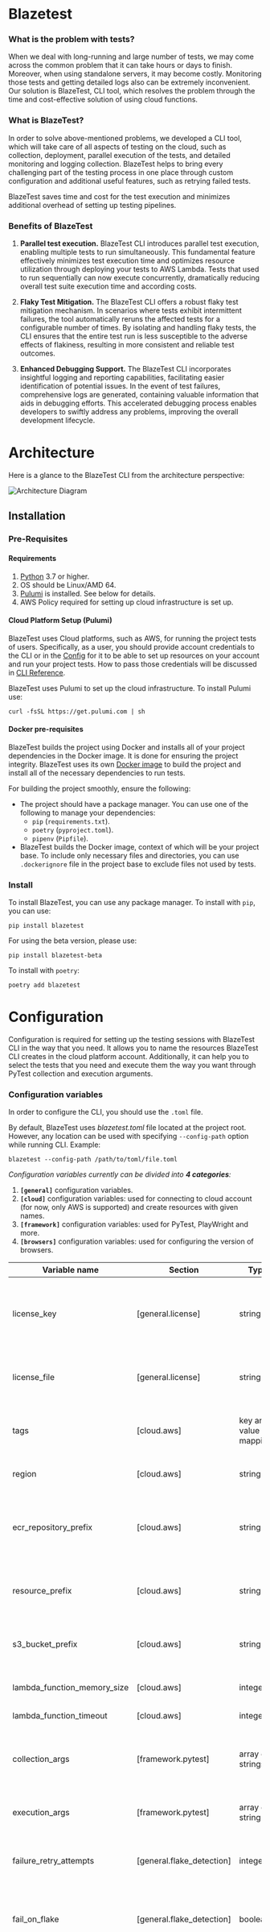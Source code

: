 # Blazetest

### What is the problem with tests?

When we deal with long-running and large number of tests, we may come across the common problem that it can take hours or days to finish. 
Moreover, when using standalone servers, it may become costly. Monitoring those tests and getting detailed logs also can be extremely inconvenient.
Our solution is BlazeTest, CLI tool, which resolves the problem through the time and cost-effective solution of using cloud functions.

### What is BlazeTest?

In order to solve above-mentioned problems, we developed a CLI tool, which will take care of all aspects of testing on the cloud, 
such as collection, deployment, parallel execution of the tests, and detailed monitoring and logging collection.
BlazeTest helps to bring every challenging part of the testing process in one place through custom configuration and additional useful features, such as retrying failed tests.

BlazeTest saves time and cost for the test execution and minimizes additional overhead of setting up testing pipelines.

### Benefits of BlazeTest

1. **Parallel test execution.** BlazeTest CLI introduces parallel test execution, enabling multiple tests to run simultaneously. 
This fundamental feature effectively minimizes test execution time and optimizes resource utilization through deploying your tests to AWS Lambda. 
Tests that used to run sequentially can now execute concurrently, dramatically reducing overall test suite 
execution time and according costs.

2. **Flaky Test Mitigation.** The BlazeTest CLI offers a robust flaky test mitigation mechanism. 
In scenarios where tests exhibit intermittent failures, the tool automatically reruns the affected tests for a 
configurable number of times. By isolating and handling flaky tests, the CLI ensures that the entire test run is 
less susceptible to the adverse effects of flakiness, resulting in more consistent and reliable test outcomes.

3. **Enhanced Debugging Support.** The BlazeTest CLI incorporates insightful logging and reporting capabilities, 
facilitating easier identification of potential issues. In the event of test failures, comprehensive logs are 
generated, containing valuable information that aids in debugging efforts. This accelerated debugging process 
enables developers to swiftly address any problems, improving the overall development lifecycle.

# Architecture

Here is a glance to the BlazeTest CLI from the architecture perspective:

![Architecture Diagram](https://i.ibb.co/mHWgN5c/architecture-diagram.png)

## Installation

### Pre-Requisites

#### Requirements
1. [Python](https://www.python.org/) 3.7 or higher.
2. OS should be Linux/AMD 64.
2. [Pulumi](https://www.pulumi.com/docs/install/) is installed. See below for details.
3. AWS Policy required for setting up cloud infrastructure is set up.


#### Cloud Platform Setup (Pulumi)

BlazeTest uses Cloud platforms, such as AWS, for running the project tests of users. 
Specifically, as a user, you should provide account credentials to the CLI or in the 
[Config](#configuration) for it to be able to set up resources on your account and run 
your project tests. How to pass those credentials will be discussed in [CLI Reference](#cli-command-reference).

BlazeTest uses Pulumi to set up the cloud infrastructure. To install Pulumi use:

```
curl -fsSL https://get.pulumi.com | sh
```

#### Docker pre-requisites

BlazeTest builds the project using Docker and installs all of your project dependencies in the Docker image.
It is done for ensuring the project integrity. BlazeTest uses its own [Docker image](https://github.com/railflow/blazetest-docker) to build the project and install all of the necessary dependencies to run tests.

For building the project smoothly, ensure the following:

- The project should have a package manager. You can use one of the following to manage your dependencies:
  - `pip` (`requirements.txt`).
  - `poetry` (`pyproject.toml`).
  - `pipenv` (`Pipfile`).
- BlazeTest builds the Docker image, context of which will be your project base. To include only necessary files and directories, you can use `.dockerignore` file in the project base to exclude files not used by tests.

### Install

To install BlazeTest, you can use any package manager. To install with `pip`, you can use:

```
pip install blazetest
```

For using the beta version, please use:

```
pip install blazetest-beta
```

To install with `poetry`:
```
poetry add blazetest
```

# Configuration

Configuration is required for setting up the testing sessions with BlazeTest CLI in the way that you need. 
It allows you to name the resources BlazeTest CLI creates in the cloud platform account.
Additionally, it can help you to select the tests that you need and execute them the way you want through PyTest collection and execution arguments.

### Configuration variables

In order to configure the CLI, you should use the `.toml` file. 

By default, BlazeTest uses _blazetest.toml_ file located at the project root. 
However, any location can be used with specifying `--config-path` option while running CLI. Example:

`blazetest --config-path /path/to/toml/file.toml`

_Configuration variables currently can be divided into **4 categories**:_
1. **`[general]`** configuration variables. 
2. **`[cloud]`** configuration variables: used for connecting to cloud account (for now, only AWS is supported) and create resources with given names.
3. **`[framework]`** configuration variables: used for PyTest, PlayWright and more.
4. **`[browsers]`** configuration variables: used for configuring the version of browsers.


| Variable name          | Section                   | Type                   | Required                        | Description                                                                                                                                                                                                                                            | Example                                  |
|------------------------|---------------------------|------------------------|---------------------------------|--------------------------------------------------------------------------------------------------------------------------------------------------------------------------------------------------------------------------------------------------------|------------------------------------------|
| license_key            | [general.license]         | string                 | Yes, if not passed anywhere else | (online activation) License key. Can be set with SPEEDYTEST_LICENSE environment variable or can be passed as --license-key CLI option                                                                                                                  | XXXXX-XXXXX-XXXXX-XXXXX                  |
| license_file | [general.license]                   | string | Yes, if not passed anywhere else | (offline activation) File path or remote url license file                                                                                                                                                                                              | /files/ActivationFile.skm |
| tags | [cloud.aws]                   | key and value mappings | No | Global tags that are attached to all the cloud resources created by BlazeTest. Default is empty                                                                                                                                                        | {tag1 = "tag1value", tag2 = "tag2value"} |
| region                 | [cloud.aws]               | string                 | Yes                             | AWS Region. Can be set with AWS_REGION environment variable                                                                                                                                                                                            | eu-west-1                                |
| ecr_repository_prefix    | [cloud.aws]               | string                 | No                              | AWS Elastic Container Registry (ECR) Repository name. It is where your project Docker image will be uploaded. Default is "blazetest-repo"                                                                                                              | blazetest-repo                           |
| resource_prefix             | [cloud.aws]               | string                 | No                              | Resource prefix. Used for naming the Lambda and CloudFormation. Default is "blazetest-stack"                                                                                                                                                           | blazetest-stack                          |
| s3_bucket_prefix              | [cloud.aws]               | string                 | No                              | AWS Simple Storage Service (S3) bucket name. Used for storing the test results. Default is "blazetest-s3"                                                                                                                                              | blazetest-s3                             |
| lambda_function_memory_size | [cloud.aws]               | integer                | No                              | AWS Lambda function memory size. Default is 4096                                                                                                                                                                                                       | 4096                                     |
| lambda_function_timeout | [cloud.aws]               | integer                | No                              | AWS Lambda function timeout. Default is 900                                                                                                                                                                                                            | 900                                      |
| collection_args        | [framework.pytest]        | array of strings       | No                              | Arguments passed to Pytest while collecting/selecting tests (not executing them). See PyTest docs for possible options.                                                                                                                                | ["tests/module1", "-m", "feature1"]      |
| execution_args         | [framework.pytest]        | array of string        | No                              | Arguments passed to Pytest while executing tests. See PyTest docs for possible options.                                                                                                                                                                | ["-s", "-vv", "--durations=10"]          |
| failure_retry_attempts | [general.flake_detection] | integer                | No                              | How many times to retry the failed tests. Retrial happens after the initial test run ends. Default is 0                                                                                                                                                | 1                                        |
| fail_on_flake         | [general.flake_detection] | boolean                | No                              | Whether to exit with fail or success when the flaky tests are found. By default, BlazeTest will fail if the flaky test is found                                                                                                                        | true                                     |
| remove_flakes          | [general.flake_detection] | boolean                | No                              | If true, BlazeTest will consider flaky tests as failed and will not include them in the JUnit XML report as flaky. Default is false                                                                                                                    | false                                    |
| exit_on_flake_detection| [general.flake_detection] | boolean                | No                              | If true, when the failed tests are retried, if the test passed, it will mark it as flaky and will not retry this test again. Otherwise, it will retry the test `failure_retry_attempts` time even if it has passed during the retrial. Default is true. | true                                     |

:::info
For PyTest arguments, please see the usage examples in the pytest documentation: https://docs.pytest.org/en/7.1.x/contents.html.
:::

### Difference between collection and execution arguments for PyTest

In the workflow of BlazeTest CLI, concepts of collection and execution can be explained in a simple way:
1. _Collection is selection of the tests that we need._ 
There are several options that PyTest allows us to collect the tests, such as the directory the tests are located and the markers that test use.

2. _Execution is actually running the tests._
There is a variety of options you can run your tests with PyTest. For example, you can increase verbosity with `-v` option, or capture the output with `-s` option while **running the tests**.

### Example

Here you can see the example `blazetest.toml` file:

```
[general.license]
license_key = "ASDSA-ASDSA-ASDSA-ASDSA"

[general.flake_detection]
failure_retry_attempts = 3
fail_on_flake = false
remove_flakes = false
exit_on_flake_detection = false

[cloud.aws]
region = "eu-west-1"
ecr_repository_prefix = "my-example-repository"
resource_prefix = "example-stack-name"
s3_bucket_prefix = "example-bucket"
tags = {key1 = "value1", key2 = "value2"}

[framework.pytest]
collection_args = ["tests/module1", "-m", "feature1"] 
execution_args = ["-s", "-vv"]

[browsers.chrome]
version = "107.0"
```

**! You don't need to indicate `--junitxml` flag as it will be defined automatically.**

### CLI Command Reference
**! Use double quotes for argument values with spaces. Example: --project "demo project"**

BlazeTest has 3 main commands:
1. `blazetest run`: main command, which executes the main logic.
2. `blazetest rerun`: command used for rerunning the session.
3. `blazetest sessions`: shows all runs and reruns history. 

### Blazetest Run

```shell
blazetest run [OPTIONS]
```
**Available options:**

| Key                               | Required | Description                                                                                                                                                                                                                     | Example                                               |
|-----------------------------------|---------|---------------------------------------------------------------------------------------------------------------------------------------------------------------------------------------------------------------------------------|-------------------------------------------------------|
| -k, --license-key                 | -k or -l | (online activation) License key. Can be set with SPEEDYTEST_LICENSE environment variable or can be included in project configuration                                                                                            | -k XXXXX-XXXXX-XXXXX-XXXXX                            |
| -l, --license-file                | -k or -l | (offline activation) File path or remote url license file                                                                                                                                                                       | -l /files/ActivationFile.skm                          |
| -ak, --aws-access-key-id          | Yes     | AWS Access Key ID. Can be set with AWS_ACCESS_KEY_ID environment variable                                                                                                                                                       | -awskey AKIAIOSFODNN7EXAMPLE                          |
| -as, --aws-secret-access-key      | Yes     | AWS Secret Access Key. Can be set with AWS_SECRET_ACCESS_KEY environment variable                                                                                                                                               | -awssecret wJalrXUtnFEMI/K7MDENG/bPxRfiCYEXAMPLEKEY   |
| -config, --config-path            | No      | Path to the configuration file (should be .toml file), default is blazetest.toml in the folder CLI is executed. If not found, raises an error                                                                                  | -config /config/blazetest.toml                       |
| -lo, --logs                       | No      | Enables logs and shows them in the stdout. Default is enabled. When disabled, saved to blazetest.log file in the folder CLI is executed                                                                                        | -awskey XXX -awssecret XXX --logs=disabled            |
| -lk, --loki                       | No      | Loki API Key. If provided, logs are sent to the Loki Log aggregation system of Railflow                                                                                                                                         | -lk XXXX [108 characters long string]                 |
| -d, --diag                        | No      | Executes one trial test to make sure everything works. The tests are not collected, instead dummy test is sent to Lambda                                                                                                        | -awskey XXX -awssecret XXX -d                         |
| -t, --tags                        | No      | Tags specified for the AWS Lambda function. The tags will be attached to the created Lambda function instance                                                                                                                   | -t tag1=tag1value,tag2=tag2value                      |
| -de, --debug                      | No      | Enables debugging output                                                                                                                                                                                                        | -awskey XXX -awssecret XXX -de                        |

```shell title="BlazeTest CLI Example of 'blazetest run'"
blazetest run -k <license key> -ak <aws-access-key-id> -as <aws-secret-access-key> -config <directory name>/<configuration filename> -lk <loki api key> -t <tag1>=<tagvalue1>,<tag2>=<tagvalue2>
```

### Blazetest Rerun

```shell
blazetest rerun [OPTIONS]
```
**Available options:**

| Key        | Required | Description                                                                         | Example     |
|------------|----------|-------------------------------------------------------------------------------------|-------------|
| -u, --uuid | Yes      | Session UUID, which you want to rerun. Can be found by command `blazetest sessions` | -u a2bb567a |

```shell title="BlazeTest CLI Example of 'blazetest rerun'"
blazetest rerun --uuid a2bb567a -lk <loki api key>
```

### Blazetest Sessions

```shell
blazetest sessions [OPTIONS]
```
**Available options:**

| Key           | Required | Description                                                                                                               | Example |
|---------------|---------|---------------------------------------------------------------------------------------------------------------------------|---------|
| -i, --include | No      | Which type of runs to include in the output of the history of sessions. Can be: "all", "runs", "reruns". Default is "all" | -i runs |
| -t, --tags    | No      | Option to filter the sessions by tags. If not specified, all results are shown.                                           | -t name=railflow,runtime=python |

```shell title="BlazeTest CLI Example of 'blazetest sessions'
blazetest sessions --include runs --tags name=railflow,runtime=javascript
```

## CLI Examples

### Running tests using license key, logs disabled, sending them to Loki, tags specified
```shell title="BlazeTest CLI Example"
blazetest run -k ABCDE-12345-FGHIJ-67890 -ak AWS-ACCESS-KEY -as AWS-SECRET-ACCESS-KEY -lo=disabled -lk LOKI-API-KEY  -t tag1=blazetest,tag2=railflow
```

### Running -d option to test if everything works
```shell title="BlazeTest CLI Example"
blazetest run -l /home/user/ActivationFile20201020.skm -ak AWS-ACCESS-KEY -as AWS-SECRET-ACCESS-KEY -d
```

### Running with debugging enabled
```shell title="BlazeTest CLI Example"
blazetest -k ABCDE-12345-FGHIJ-67890 -ak AWS-ACCESS-KEY -as AWS-SECRET-ACCESS-KEY -de
```

